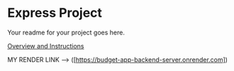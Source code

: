 # Express Project

Your readme for your project goes here.

[Overview and Instructions](./instructions.md)

MY RENDER LINK -->
([https://budget-app-backend-server.onrender.com])
